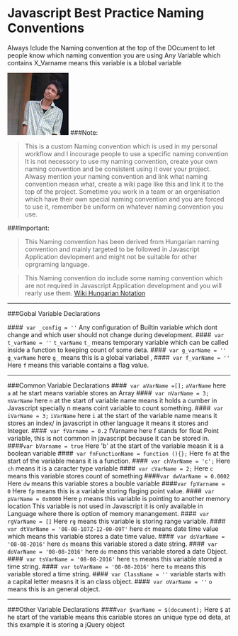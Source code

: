 <h1>Javascript Best Practice Naming Conventions</h1>

<p>Always Iclude the Naming convention at the top of the DOcument to let people know which naming convention you are using
Any Variable which contains X_Varname means this variable is a blobal variable</p>

![It's Me](img/atul.jpg)
###Note: 
>This is a custom Naming convention which is used in my personal workflow and I incourage people to use a specific naming convention
>It is not necessory to use my naming convention, create your own naming convention and be consistent using it over your project.
>Alwasy mention your naming convention and link what naming convention measn what, create a wiki page like this and link it to the top of the project.
>Sometime you work in a team or an orgenisation which have their own special naming convention and you are forced to use it, remember be uniform on whatever naming convention you use.

###Important:
>This Naming convention has been derived from Hungarian naming convention and mainly targeted to be followed in Javascript Application devlopment and might not be suitable for other oprgraming language.

>This Naming convention do include some naming convention which are not required in Javascript Application development and you will rearly use them.
[Wiki Hungarian Notation](https://en.wikipedia.org/wiki/Hungarian_notation)

_____________

###Gobal Variable Declarations

####` var _config = ''` 
Any configuration of Builtin variable which dont change and which user should not change during development.
####` var t_varName = ''`
`t_varName` `t_` means temporary variable which can be called inside a function to keeping count of some deta.
####` var g_varName = ''`
`g_varName` here `g_` means this is a global variabel ,
####` var f_varName = ''`
Here `f` means this variable contains a flag value.

-----------------
###Common Variable Declarations
####` var aVarName =[];` 
`aVarName` here `a` at he start means variable stores an Array
####` var nVarName = 3;`
`nVarName` here `n` at the start of variable name means it holds a cumber in Javascript specially n means coint variable to count something.
####` var iVarName = 3;`
`iVarName` here `i` at the start of the variable name means it stores an index/ in javascript in other language it means it stores and Integer.
####` var fVarname = 0.2`
fVarname here f stands for float Point variable, this is not common in javascript because it can be stored in.
####`var bVarname = true`
Here 'b' at the start of the variable measn it is a boolean variable
####` var fnFunctionName = function (){};`
Here `fn` at the start of the variable means it is a function.
####` var chVarName = 'c';`
Here `ch` means it is a caracter type variable
####` var cVarName = 2;` 
Here `c` means this variable stores count of something
####` var dwVarName = 0.0002 ` 
Here `dw` means this variable stores a bouble variable 
####`var fpVarname = 0` 
Here `fp` means this is a variable storing flaging point value.
####` var pVarName = 0x0000`
Here `p` means this variable is pointing to another memory location This variable is not used in Javascript it is only available in Language where there is option of memory manangement.
####` var rgVarName = []`
Here `rg` means this variable is storing range variable.
####` var dtVarName = '08-08-107Z-12-00-09T'`
here `dt` means date time value which means this variable stores a date time value.
####` var dsVarName = '08-08-2016'`
here `ds` means this variable stored a date string.
####` var doVarName = '08-08-2016'`
here `do` means this variable stored a date Object.
####` var tsVarName = '08-08-2016'`
here `ts` means this variable stored a time string.
####` var toVarName = '08-08-2016'`
here `to` means this variable stored a time string.
####` var ClassName = ''`
variable starts with a capital letter measns it is an class object.
####` var oVarName = ''`
`o` means this is an general object.

----------------------
###Other Variable Declarations
####`var $varName = $(document);`
Here `$` at he start of the variable means this cariable stores an unique type od deta, at this example it is storing a jQuery object

